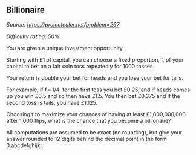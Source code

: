 Billionaire
-----------

*Source: https://projecteuler.net/problem=267*


*Difficulty rating: 50%*

You are given a unique investment opportunity.

Starting with £1 of capital, you can choose a fixed proportion, f, of
your capital to bet on a fair coin toss repeatedly for 1000 tosses.

Your return is double your bet for heads and you lose your bet for
tails.

For example, if f = 1/4, for the first toss you bet £0.25, and if heads
comes up you win £0.5 and so then have £1.5. You then bet £0.375 and if
the second toss is tails, you have £1.125.

Choosing f to maximize your chances of having at least £1,000,000,000
after 1,000 flips, what is the chance that you become a billionaire?

All computations are assumed to be exact (no rounding), but give your
answer rounded to 12 digits behind the decimal point in the form
0.abcdefghijkl.
